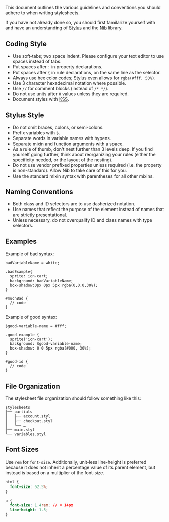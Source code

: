 This document outlines the various guidelines and conventions you should adhere to when writing stylesheets.

If you have not already done so, you should first familarize yourself with and have an understanding of [Stylus](http://learnboost.github.com/stylus/) and the [Nib](http://visionmedia.github.com/nib/) library.

Coding Style
------------
* Use soft-tabs; two space indent. Please configure your text editor to use spaces instead of tabs.
* Put spaces after `:` in property declarations.
* Put spaces after `{` in rule declarations, on the same line as the selector.
* Always use hex color codes; Stylus even allows for `rgba(#fff, 50%)`.
* Use 3 character hexadecimal notation where possible.
* Use `//` for comment blocks (instead of `/* */`).
* Do not use units after `0` values unless they are required.
* Document styles with [KSS](https://github.com/kneath/kss).

Stylus Style
------------
* Do not omit braces, colons, or semi-colons.
* Prefix variables with `$`.
* Separate words in variable names with hypens.
* Separate mixin and function arguments with a space.
* As a rule of thumb, don't nest further than 3 levels deep. If you find yourself going further, think about reorganizing your rules (either the specificity needed, or the layout of the nesting).
* Do not use vendor prefixed properties unless required (i.e. the property is non-standard). Allow Nib to take care of this for you.
* Use the standard mixin syntax with parentheses for all other mixins.

Naming Conventions
------------
* Both class and ID selectors are to use dasherized notation.
* Use names that reflect the purpose of the element instead of names that are strictly presentational.
* Unless necessary, do not overqualify ID and class names with type selectors.

Examples
--------

Example of bad syntax:

```stylus
badVariableName = white;

.badExample{
  sprite: icn-cart;
  background: badVariableName;
  box-shadow:0px 0px 5px rgba(0,0,0,30%);
}

#muchBad {
  // code
}
```

Example of good syntax:

```stylus
$good-variable-name = #fff;

.good-example {
  sprite('icn-cart');
  background: $good-variable-name;
  box-shadow: 0 0 5px rgba(#000, 30%);
}

#good-id {
  // code
}
```

File Organization
-----------------
The stylesheet file organization should follow something like this:

```plain
stylesheets
├── partials
│   ├── account.styl
│   ├── checkout.styl
│   └── …
├── main.styl
└── variables.styl
```

Font Sizes
----------
Use `rem` for `font-size`. Additionally, unit-less line-height is preferred because it does not inherit a percentage value of its parent element, but instead is based on a multiplier of the font-size.

```css
html {
  font-size: 62.5%;
}

p {
  font-size: 1.4rem; // = 14px
  line-height: 1.5;
}
```

